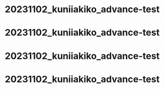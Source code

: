 # 20231102_kuniiakiko_advance-test
# 20231102_kuniiakiko_advance-test
# 20231102_kuniiakiko_advance-test
# 20231102_kuniiakiko_advance-test
